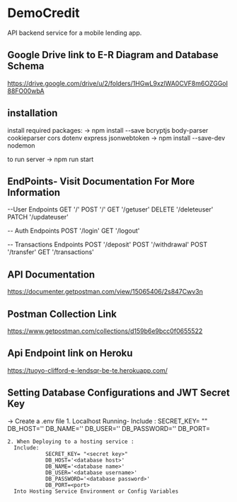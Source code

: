 # DemoCredit
API backend service for a mobile lending app.


## Google Drive link to E-R Diagram and Database Schema
https://drive.google.com/drive/u/2/folders/1HGwL9xzlWA0CVF8m6OZGGoI88FO00wbA

## installation
install required packages:
  ->  npm install --save bcryptjs body-parser cookieparser cors dotenv express jsonwebtoken 
  ->  npm install --save-dev nodemon

to run server
    -> npm run start

## EndPoints- Visit Documentation For More Information

  --User Endpoints
    GET '/'
    POST '/'
    GET '/getuser'
    DELETE '/deleteuser'
    PATCH '/updateuser'

  -- Auth Endpoints
    POST '/login'
    GET '/logout'

  -- Transactions Endpoints
    POST '/deposit'
    POST '/withdrawal'
    POST '/transfer'
    GET '/transactions'
   

## API Documentation

https://documenter.getpostman.com/view/15065406/2s847Cwv3n

## Postman Collection Link
https://www.getpostman.com/collections/d159b6e9bcc0f0655522


## Api Endpoint link on Heroku
https://tuoyo-clifford-e-lendsqr-be-te.herokuapp.com/

## Setting Database Configurations and JWT Secret Key
-> Create a .env file
    1. Localhost Running- Include : 
                SECRET_KEY= "<secret key>" 
                DB_HOST='<database host>'
                DB_NAME='<database name>'
                DB_USER='<database username>'
                DB_PASSWORD='<database password>'
                DB_PORT=<port>

    2. When Deploying to a hosting service :  
      Include:    
                SECRET_KEY= "<secret key>" 
                DB_HOST='<database host>'
                DB_NAME='<database name>'
                DB_USER='<database username>'
                DB_PASSWORD='<database password>'
                DB_PORT=<port>    
      Into Hosting Service Environment or Config Variables   

    


